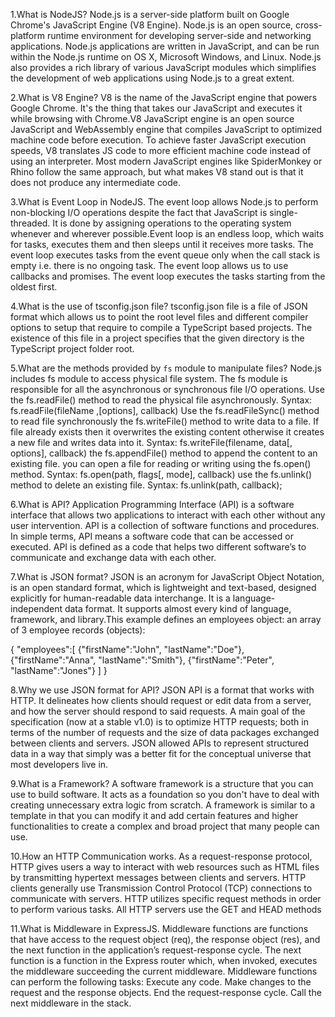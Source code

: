 1.What is NodeJS?
Node.js is a server-side platform built on Google Chrome's JavaScript Engine (V8 Engine). Node.js is an open source, cross-platform runtime environment for developing server-side and networking applications. Node.js applications are written in JavaScript, and can be run within the Node.js runtime on OS X, Microsoft Windows, and Linux. Node.js also provides a rich library of various JavaScript modules which simplifies the development of web applications using Node.js to a great extent.

2.What is V8 Engine?
V8 is the name of the JavaScript engine that powers Google Chrome. It's the thing that takes our JavaScript and executes it while browsing with Chrome.V8 JavaScript engine is an open source JavaScript and WebAssembly engine that compiles JavaScript to optimized machine code before execution. To achieve faster JavaScript execution speeds, V8 translates JS code to more efficient machine code instead of using an interpreter. Most modern JavaScript engines like SpiderMonkey or Rhino follow the same approach, but what makes V8 stand out is that it does not produce any intermediate code.

3.What is Event Loop in NodeJS.
The event loop allows Node.js to perform non-blocking I/O operations despite the fact that JavaScript is single-threaded. It is done by assigning operations to the operating system whenever and wherever possible.Event loop is an endless loop, which waits for tasks, executes them and then sleeps until it receives more tasks.
The event loop executes tasks from the event queue only when the call stack is empty i.e. there is no ongoing task.
The event loop allows us to use callbacks and promises.
The event loop executes the tasks starting from the oldest first.

4.What is the use of tsconfig.json file?
tsconfig.json file is a file of JSON format which allows us to point the root level files and different compiler options to setup that require to compile a TypeScript based projects. The existence of this file in a project specifies that the given directory is the TypeScript project folder root.

5.What are the methods provided by `fs` module to manipulate files?
Node.js includes fs module to access physical file system. The fs module is responsible for all the asynchronous or synchronous file I/O operations.
Use the fs.readFile() method to read the physical file asynchronously. Syntax: fs.readFile(fileName ,[options], callback)
Use the fs.readFileSync() method to read file synchronously
the fs.writeFile() method to write data to a file. If file already exists then it overwrites the existing content otherwise it creates a new file and writes data into it. Syntax: fs.writeFile(filename, data[, options], callback)
the fs.appendFile() method to append the content to an existing file.
you can open a file for reading or writing using the fs.open() method. Syntax: fs.open(path, flags[, mode], callback)
use the fs.unlink() method to delete an existing file. Syntax: fs.unlink(path, callback);

6.What is API?
Application Programming Interface (API) is a software interface that allows two applications to interact with each other without any user intervention. API is a collection of software functions and procedures. In simple terms, API means a software code that can be accessed or executed. API is defined as a code that helps two different software’s to communicate and exchange data with each other.

7.What is JSON format?
JSON is an acronym for JavaScript Object Notation, is an open standard format, which is lightweight and text-based, designed explicitly for human-readable data interchange. It is a language-independent data format. It supports almost every kind of language, framework, and library.This example defines an employees object: an array of 3 employee records (objects):

{
"employees":[
{"firstName":"John", "lastName":"Doe"},
{"firstName":"Anna", "lastName":"Smith"},
{"firstName":"Peter", "lastName":"Jones"}
]
}

8.Why we use JSON format for API?
JSON API is a format that works with HTTP. It delineates how clients should request or edit data from a server, and how the server should respond to said requests. A main goal of the specification (now at a stable v1.0) is to optimize HTTP requests; both in terms of the number of requests and the size of data packages exchanged between clients and servers. JSON allowed APIs to represent structured data in a way that simply was a better fit for the conceptual universe that most developers live in.

9.What is a Framework?
A software framework is a structure that you can use to build software. It acts as a foundation so you don't have to deal with creating unnecessary extra logic from scratch. A framework is similar to a template in that you can modify it and add certain features and higher functionalities to create a complex and broad project that many people can use.

10.How an HTTP Communication works.
As a request-response protocol, HTTP gives users a way to interact with web resources such as HTML files by transmitting hypertext messages between clients and servers. HTTP clients generally use Transmission Control Protocol (TCP) connections to communicate with servers.
HTTP utilizes specific request methods in order to perform various tasks. All HTTP servers use the GET and HEAD methods

11.What is Middleware in ExpressJS.
Middleware functions are functions that have access to the request object (req), the response object (res), and the next function in the application’s request-response cycle. The next function is a function in the Express router which, when invoked, executes the middleware succeeding the current middleware.
Middleware functions can perform the following tasks:
Execute any code.
Make changes to the request and the response objects.
End the request-response cycle.
Call the next middleware in the stack.
